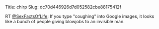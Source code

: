Title: chirp
Slug: dc70d446926d7d052582cbe88175412f

RT <a href="http://twitter.com/SexFactsOfLife">@SexFactsOfLife</a>: If you type "coughing" into Google images, it looks like a bunch of people giving blowjobs to an invisible man.
